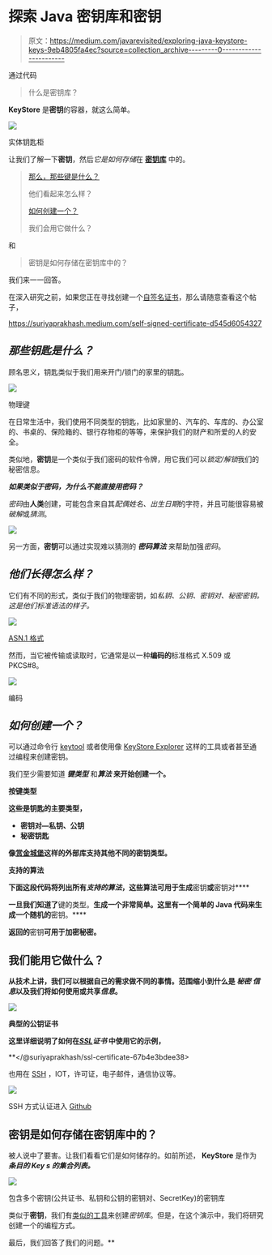 # 探索 Java 密钥库和密钥

> 原文：<https://medium.com/javarevisited/exploring-java-keystore-keys-9eb4805fa4ec?source=collection_archive---------0----------------------->

通过代码

> 什么是密钥库？

**KeyStore** 是**密钥**的容器，就这么简单。

![](img/a50d4d6d8269eed4dbb95c13109a912f.png)

实体钥匙柜

让我们了解一下**密钥**，然后*它是如何存储*在 [**密钥库**](https://www.java67.com/2012/09/keytool-command-examples-java-add-view-certificate-ssl.html) 中的。

> [那么，那些键是什么？](#a198)
> 
> 他们看起来怎么样？
> 
> [如何创建一个？](#370d)
> 
> 我们会用它做什么？

和

> 密钥是如何存储在密钥库中的？

我们来一一回答。

在深入研究之前，如果您正在寻找创建一个[自签名证书](https://javarevisited.blogspot.com/2013/07/how-ssl-https-and-certificates-works-in-java-web-application.html)，那么请随意查看这个帖子，

<https://suriyaprakhash.medium.com/self-signed-certificate-d545d6054327>  

## ***那些钥匙是什么？***

顾名思义，钥匙类似于我们用来开门/锁门的家里的钥匙。

![](img/e98a9923ac8f0921fddd4fd4c90a2a3f.png)

物理键

在日常生活中，我们使用不同类型的钥匙，比如家里的、汽车的、车库的、办公室的、书桌的、保险箱的、银行存物柜的等等，来保护我们的财产和所爱的人的安全。

类似地，**密钥**是一个类似于我们密码的软件令牌，用它我们可以*锁定/解锁*我们的秘密信息。

***如果类似于密码，为什么不能直接用密码？***

*密码*由**人类**创建，可能包含来自其*配偶姓名、出生日期*的字符，并且可能很容易被*破解*或*猜测*。

![](img/cbc469f96ecf40b1d18577f83f0f38dd.png)

另一方面，**密钥**可以通过实现难以猜测的 ***密码算法*** 来帮助加强*密码*。

## ***他们长得怎么样？***

它们有不同的形式，类似于我们的物理密钥，如*私钥、公钥、密钥对、秘密密钥。这是他们标准语法的样子。*

[![](img/5f1bd1abdd0054acbd589ff01d317b71.png)](http://javarevisited.blogspot.sg/2012/09/difference-between-truststore-vs-keyStore-Java-SSL.html)

[ASN.1 格式](https://en.wikipedia.org/wiki/ASN.1)

然而，当它被传输或读取时，它通常是以一种**编码的**标准格式 X.509 或 PKCS#8。

![](img/1a62619055272ad41488fbf3e078e9d3.png)

编码

## ***如何创建一个？***

可以通过命令行 [keytool](https://docs.oracle.com/javase/8/docs/technotes/tools/unix/keytool.html) 或者使用像 [KeyStore Explorer](https://keystore-explorer.org/) 这样的工具或者甚至通过编程来创建密钥。

我们至少需要知道 ***键类型*** 和*****算法*** 来开始创建一个。**

****按键类型****

**这些是钥匙的主要类型，**

*   **密钥对—私钥、公钥**
*   **秘密钥匙**

**像[赏金城堡](https://www.bouncycastle.org/latest_releases.html)这样的外部库支持其他不同的密钥类型。**

****支持的算法****

**下面这段代码将列出所有*支持的算法*，这些算法可用于生成**密钥**或**密钥对****

**一旦我们知道了**键的类型。**生成一个非常简单。这里有一个简单的 Java 代码来生成一个随机的**密钥。****

**返回的**密钥**可用于加密秘密。**

## **我们能用它做什么？**

**从技术上讲，我们可以根据自己的需求做不同的事情。范围缩小到什么是 ***秘密*** *信息*以及我们将如何使用或共享*信息*。**

**![](img/ba3395037953175376553db2b94a961f.png)**

**典型的公钥证书**

**这里详细说明了如何在[***SSL***](/javarevisited/best-https-ssl-and-tls-courses-for-beginners-4437661250b3)***证书*** 中使用它的示例，**

**</@suriyaprakhash/ssl-certificate-67b4e3bdee38>  

也用在 [SSH](https://javarevisited.blogspot.com/2020/05/10-example-of-ssh-command-in-linux-and.html) ，IOT，许可证，电子邮件，通信协议等。

![](img/26efb7661e2761e27505e5acfd00a0a8.png)

SSH 方式认证进入 [Github](http://github.com)

## 密钥是如何存储在密钥库中的？

被人说中了要害。让我们看看它们是如何储存的。如前所述， **KeyStore** 是作为 ***条目的 **Key** s 的集合列表。***

![](img/b7791ec4856028aa39c02111141b8f63.png)

包含多个密钥(公共证书、私钥和公钥的密钥对、SecretKey)的密钥库

类似于**密钥**，我们有[类似的工具](https://docs.oracle.com/javase/8/docs/technotes/tools/unix/keytool.html)来创建*密钥库*。但是，在这个演示中，我们将研究创建一个的编程方式。

最后，我们回答了我们的问题。**